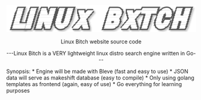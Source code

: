 ![](https://github.com/nickmancari/linux_bxtch/blob/master/images/Logo2.png)


<p align='center'> Linux Bitch website source code </p>

<p align='center'> ---Linux Bitch is a VERY lightweight linux distro search engine written in Go--- </p>



Synopsis:
	* Engine will be made with Bleve (fast and easy to use)
	* JSON data will serve as makeshift database (easy to compile)
	* Only using golang templates as frontend (again, easy of use)
	* Go everything for learning purposes
